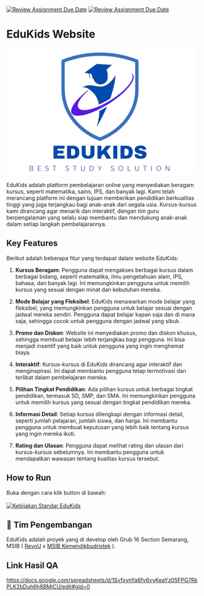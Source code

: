 [![Review Assignment Due Date](https://classroom.github.com/assets/deadline-readme-button-24ddc0f5d75046c5622901739e7c5dd533143b0c8e959d652212380cedb1ea36.svg)](https://classroom.github.com/a/0wBSnje4)
[![Review Assignment Due Date](https://classroom.github.com/assets/deadline-readme-button-24ddc0f5d75046c5622901739e7c5dd533143b0c8e959d652212380cedb1ea36.svg)](https://classroom.github.com/a/yZWC7OmO)
# EduKids Website
![EduKids Logo](./assets/images/logo.png)

EduKids adalah platform pembelajaran online yang menyediakan beragam kursus, seperti matematika, sains, IPS, dan banyak lagi. Kami telah merancang platform ini dengan tujuan memberikan pendidikan berkualitas tinggi yang juga terjangkau bagi anak-anak dari segala usia. Kursus-kursus kami dirancang agar menarik dan interaktif, dengan tim guru berpengalaman yang selalu siap membantu dan mendukung anak-anak dalam setiap langkah pembelajarannya.

## Key Features

Berikut adalah beberapa fitur yang terdapat dalam website EduKids:

1. **Kursus Beragam**: Pengguna dapat mengakses berbagai kursus dalam berbagai bidang, seperti matematika, ilmu pengetahuan alam, IPS, bahasa, dan banyak lagi. Ini memungkinkan pengguna untuk memilih kursus yang sesuai dengan minat dan kebutuhan mereka.

2. **Mode Belajar yang Fleksibel**: EduKids menawarkan mode belajar yang fleksibel, yang memungkinkan pengguna untuk belajar sesuai dengan jadwal mereka sendiri. Pengguna dapat belajar kapan saja dan di mana saja, sehingga cocok untuk pengguna dengan jadwal yang sibuk.

3. **Promo dan Diskon**: Website ini menyediakan promo dan diskon khusus, sehingga membuat belajar lebih terjangkau bagi pengguna. Ini bisa menjadi insentif yang baik untuk pengguna yang ingin menghemat biaya.

4. **Interaktif**: Kursus-kursus di EduKids dirancang agar interaktif dan menginspirasi. Ini dapat membantu pengguna tetap termotivasi dan terlibat dalam pembelajaran mereka.

5. **Pilihan Tingkat Pendidikan**: Ada pilihan kursus untuk berbagai tingkat pendidikan, termasuk SD, SMP, dan SMA. Ini memungkinkan pengguna untuk memilih kursus yang sesuai dengan tingkat pendidikan mereka.

6. **Informasi Detail**: Setiap kursus dilengkapi dengan informasi detail, seperti jumlah pelajaran, jumlah siswa, dan harga. Ini membantu pengguna untuk membuat keputusan yang lebih baik tentang kursus yang ingin mereka ikuti.

7. **Rating dan Ulasan**: Pengguna dapat melihat rating dan ulasan dari kursus-kursus sebelumnya. Ini membantu pengguna untuk mendapatkan wawasan tentang kualitas kursus tersebut.

## How to Run
Buka dengan cara klik button di bawah: <br><br>
[![Kebijakan Standar EduKids](https://md-buttons.francoisvoron.com/button.svg?text=EduKids)](https://kampus-merdeka-software-engineering.github.io/FE-Semarang-16/) 

## 🤗 Tim Pengembangan
EduKids adalah proyek yang di develop oleh Grub 16 Section Semarang, MSIB ( [RevoU](https://revou.co/) x [MSIB Kemendikbudristek](https://www.kemdikbud.go.id/) ).

## Link Hasil QA
https://docs.google.com/spreadsheets/d/1SvfxynYa6fv6vyKeaYz05FPG7RkPLK2bDuh6h8BMiCU/edit#gid=0
